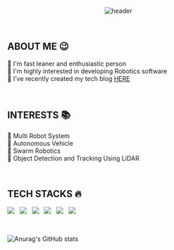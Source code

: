 <div align="middle">

![header](https://capsule-render.vercel.app/api?type=cylinder&color=0:71B280,100:134E5E&section=header&text=BIGBIGPARK's%20Github!🍀&fontSize=35&textBg=false&animation=fadeIn&fontColor=ffffff&fontAlignY=50&rotate=0)
  
<!-- 🍀 Welcome to my [bigbigpark](https://github.com/bigbigpark)'s Github! 🍀<br/> -->

<div align="left">

<br/>
  
## ABOUT ME 😉
🔹 I'm fast leaner and enthusiastic person <br/>
🔹 I'm highly interested in developing Robotics software <br/>
🔹 I've recently created my tech blog [HERE](https://bigbigpark.github.io)
  
<br/>

## INTERESTS 📚
🔹 Multi Robot System <br/>
🔹 Autonomous Vehicle <br/>
🔹 Swarm Robotics <br/>
🔹 Object Detection and Tracking Using LiDAR <br/>

<br/>
  
## TECH STACKS 🔥
<!-- <img src="https://img.shields.io/badge/쓰고자하는_텍스트-컬러코드?style=flat-square&logo=simpleicons에서_아이콘이름&logoColor=white"/></a>&nbsp  -->
  <p align="left">
    <a><img src="https://img.shields.io/badge/C-A8B9CCC?style=flat-square&logo=C&logoColor=white"/></a> &nbsp
    <a><img src="https://img.shields.io/badge/C++-00599C?style=flat-square&logo=c%2B%2B&logoColor=white"/></a> &nbsp
    <a><img src="https://img.shields.io/badge/Python-3776AB?style=flat-square&logo=Python&logoColor=white"/></a> &nbsp
    <a><img src="https://img.shields.io/badge/ROS-22314E?style=flat-square&logo=ROS&logoColor=white"/></a> &nbsp
    <a><img src="https://img.shields.io/badge/LabVIEW-FFDB00?style=flat-square&logo=LabVIEW&logoColor=white"/></a> &nbsp
    <a><img src="https://img.shields.io/badge/Markdown-000000?style=flat-square&logo=Markdown&logoColor=white"/></a> &nbsp
  </p>
<br/>  
<!--   
![BIGBIGPARK's GitHub stats](https://github-readme-stats.vercel.app/api?username=bigbigpark&show_icons=true&theme=highcontrast) ![Top Langs](https://github-readme-stats.vercel.app/api/top-langs/?username=bigbigpark&layout=Demo&theme=highcontrast)
 -->
  

![Anurag's GitHub stats](https://github-readme-stats.vercel.app/api?username=bigbigpark&show_icons=true&theme=chartreuse-dark)

</div>
